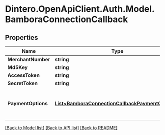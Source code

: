 # Dintero.OpenApiClient.Auth.Model.BamboraConnectionCallback

## Properties

Name | Type | Description | Notes
------------ | ------------- | ------------- | -------------
**MerchantNumber** | **string** |  | 
**Md5Key** | **string** |  | 
**AccessToken** | **string** |  | [optional] 
**SecretToken** | **string** |  | [optional] 
**PaymentOptions** | [**List&lt;BamboraConnectionCallbackPaymentOptions&gt;**](BamboraConnectionCallbackPaymentOptions.md) | Payment options to enable for this connection  | 

[[Back to Model list]](../README.md#documentation-for-models) [[Back to API list]](../README.md#documentation-for-api-endpoints) [[Back to README]](../README.md)

